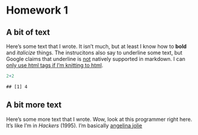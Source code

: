 Homework 1
================

## A bit of text

Here’s some text that I wrote. It isn’t much, but at least I know how to
**bold** and *italicize* things. The instrucitons also say to underline
some text, but Google claims that underline is <u>not</u> natively
supported in markdown. I can <u>only use html tags if I’m knitting to
html</u>.

``` r
2+2
```

    ## [1] 4

## A bit more text

Here’s some more text that I wrote. Wow, look at this programmer right
here. It’s like I’m in *Hackers* (1995). I’m basically [angelina
jolie](https://www.imdb.com/title/tt0113243/mediaviewer/rm4164453632/)
